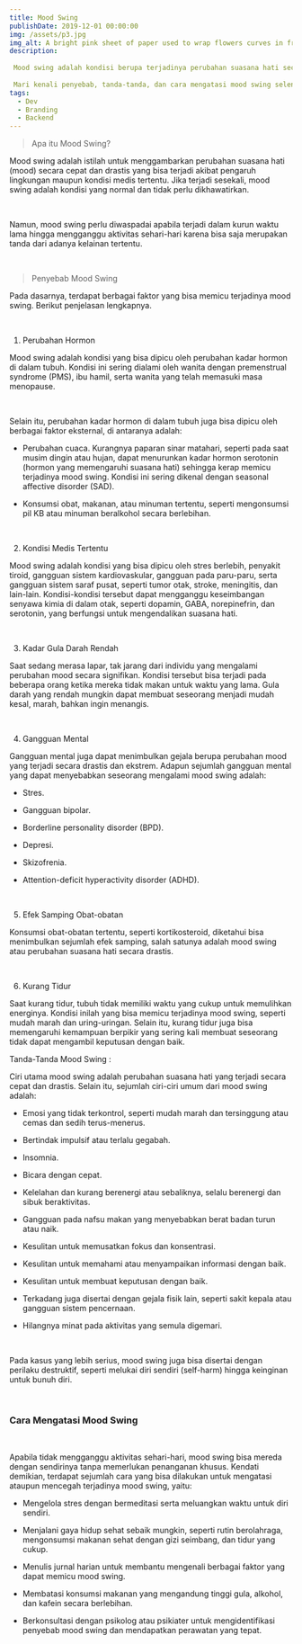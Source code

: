```yaml
---
title: Mood Swing
publishDate: 2019-12-01 00:00:00
img: /assets/p3.jpg
img_alt: A bright pink sheet of paper used to wrap flowers curves in front of rich blue background
description: 
 
 Mood swing adalah kondisi berupa terjadinya perubahan suasana hati secara cepat dan drastis. Kondisi ini bisa dipicu oleh berbagai faktor mulai dari pengaruh lingkungan sekitar, gangguan mental, perubahan hormon, hingga kondisi medis tertentu.
 
 Mari kenali penyebab, tanda-tanda, dan cara mengatasi mood swing selengkapnya melalui artikel di bawah ini.
tags:
  - Dev
  - Branding
  - Backend
---
```

> Apa itu Mood Swing?
 

Mood swing adalah istilah untuk menggambarkan perubahan suasana hati (mood) secara cepat dan drastis yang bisa terjadi akibat pengaruh lingkungan maupun kondisi medis tertentu. Jika terjadi sesekali, mood swing adalah kondisi yang normal dan tidak perlu dikhawatirkan.

 

Namun, mood swing perlu diwaspadai apabila terjadi dalam kurun waktu lama hingga mengganggu aktivitas sehari-hari karena bisa saja merupakan tanda dari adanya kelainan tertentu. 

 

> Penyebab Mood Swing
 

Pada dasarnya, terdapat berbagai faktor yang bisa memicu terjadinya mood swing. Berikut penjelasan lengkapnya.

 

1. Perubahan Hormon
 

Mood swing adalah kondisi yang bisa dipicu oleh perubahan kadar hormon di dalam tubuh. Kondisi ini sering dialami oleh wanita dengan premenstrual syndrome (PMS), ibu hamil, serta wanita yang telah memasuki masa menopause.

 

Selain itu, perubahan kadar hormon di dalam tubuh juga bisa dipicu oleh berbagai faktor eksternal, di antaranya adalah:

- Perubahan cuaca. Kurangnya paparan sinar matahari, seperti pada saat musim dingin atau hujan, dapat menurunkan kadar hormon serotonin (hormon yang memengaruhi suasana hati) sehingga kerap memicu terjadinya mood swing. Kondisi ini sering dikenal dengan seasonal affective disorder (SAD).

- Konsumsi obat, makanan, atau minuman tertentu, seperti mengonsumsi pil KB atau minuman beralkohol secara berlebihan.

 

2. Kondisi Medis Tertentu
 

Mood swing adalah kondisi yang bisa dipicu oleh stres berlebih, penyakit tiroid, gangguan sistem kardiovaskular, gangguan pada paru-paru, serta gangguan sistem saraf pusat, seperti tumor otak, stroke, meningitis, dan lain-lain. Kondisi-kondisi tersebut dapat mengganggu keseimbangan senyawa kimia di dalam otak, seperti dopamin, GABA, norepinefrin, dan serotonin, yang berfungsi untuk mengendalikan suasana hati.

 

3. Kadar Gula Darah Rendah
 

Saat sedang merasa lapar, tak jarang dari individu yang mengalami perubahan mood secara signifikan. Kondisi tersebut bisa terjadi pada beberapa orang ketika mereka tidak makan untuk waktu yang lama. Gula darah yang rendah mungkin dapat membuat seseorang menjadi mudah kesal, marah, bahkan ingin menangis.

 

4. Gangguan Mental
 

Gangguan mental juga dapat menimbulkan gejala berupa perubahan mood yang terjadi secara drastis dan ekstrem. Adapun sejumlah gangguan mental yang dapat menyebabkan seseorang mengalami mood swing adalah:

- Stres.

- Gangguan bipolar.

- Borderline personality disorder (BPD).

- Depresi.

- Skizofrenia.

- Attention-deficit hyperactivity disorder (ADHD).

 

5. Efek Samping Obat-obatan
 

Konsumsi obat-obatan tertentu, seperti kortikosteroid, diketahui bisa menimbulkan sejumlah efek samping, salah satunya adalah mood swing atau perubahan suasana hati secara drastis.

 

6. Kurang Tidur
 

Saat kurang tidur, tubuh tidak memiliki waktu yang cukup untuk memulihkan energinya. Kondisi inilah yang bisa memicu terjadinya mood swing, seperti mudah marah dan uring-uringan. Selain itu, kurang tidur juga bisa memengaruhi kemampuan berpikir yang sering kali membuat seseorang tidak dapat mengambil keputusan dengan baik.

Tanda-Tanda Mood Swing :
 

Ciri utama mood swing adalah perubahan suasana hati yang terjadi secara cepat dan drastis. Selain itu, sejumlah ciri-ciri umum dari mood swing adalah:

- Emosi yang tidak terkontrol, seperti mudah marah dan tersinggung atau cemas dan sedih terus-menerus.

- Bertindak impulsif atau terlalu gegabah.

- Insomnia.

- Bicara dengan cepat.

- Kelelahan dan kurang berenergi atau sebaliknya, selalu berenergi dan sibuk beraktivitas.

- Gangguan pada nafsu makan yang menyebabkan berat badan turun atau naik.

- Kesulitan untuk memusatkan fokus dan konsentrasi.

- Kesulitan untuk memahami atau menyampaikan informasi dengan baik.

- Kesulitan untuk membuat keputusan dengan baik.

- Terkadang juga disertai dengan gejala fisik lain, seperti sakit kepala atau gangguan sistem pencernaan.

- Hilangnya minat pada aktivitas yang semula digemari. 

 

Pada kasus yang lebih serius, mood swing juga bisa disertai dengan perilaku destruktif, seperti melukai diri sendiri (self-harm) hingga keinginan untuk bunuh diri.

 

### Cara Mengatasi Mood Swing
 

Apabila tidak mengganggu aktivitas sehari-hari, mood swing bisa mereda dengan sendirinya tanpa memerlukan penanganan khusus. Kendati demikian, terdapat sejumlah cara yang bisa dilakukan untuk mengatasi ataupun mencegah terjadinya mood swing, yaitu:

- Mengelola stres dengan bermeditasi serta meluangkan waktu untuk diri sendiri.

- Menjalani gaya hidup sehat sebaik mungkin, seperti rutin berolahraga, mengonsumsi makanan sehat dengan gizi seimbang, dan tidur yang cukup.

- Menulis jurnal harian untuk membantu mengenali berbagai faktor yang dapat memicu mood swing.

- Membatasi konsumsi makanan yang mengandung tinggi gula, alkohol, dan kafein secara berlebihan.

- Berkonsultasi dengan psikolog atau psikiater untuk mengidentifikasi penyebab mood swing dan mendapatkan perawatan yang tepat.

 


